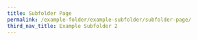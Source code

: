 ```yaml
---
title: Subfolder Page
permalink: /example-folder/example-subfolder/subfolder-page/
third_nav_title: Example Subfolder 2
---
```


